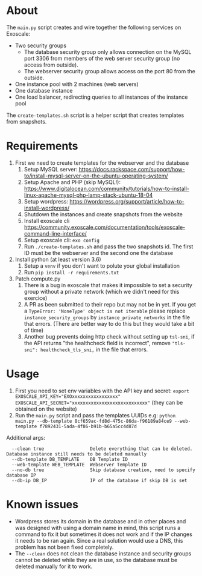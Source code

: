 # About

The `main.py` script creates and wire together the following services on Exoscale:

- Two security groups
  - The database security group only allows connection on the MySQL port 3306 from members of the web server security group (no access from outside).
  - The webserver security group allows access on the port 80 from the outside.
- One instance pool with 2 machines (web servers)
- One database instance
- One load balancer, redirecting queries to all instances of the instance pool

The `create-templates.sh` script is a helper script that creates templates from snapshots.

# Requirements

1. First we need to create templates for the webserver and the database
    1. Setup MySQL server: https://docs.rackspace.com/support/how-to/install-mysql-server-on-the-ubuntu-operating-system/
    2. Setup Apache and PHP (skip MySQL!): https://www.digitalocean.com/community/tutorials/how-to-install-linux-apache-mysql-php-lamp-stack-ubuntu-18-04
    3. Setup wordpress: https://wordpress.org/support/article/how-to-install-wordpress/
    4. Shutdown the instances and create snapshots from the website
    5. Install exoscale cli https://community.exoscale.com/documentation/tools/exoscale-command-line-interface/ 
    6. Setup exoscale cli: `exo config`
    7. Run `./create-templates.sh` and pass the two snapshots id. The first ID must be the webserver and the second one the database
2. Install python (at least version 3.6)
   1. Setup a `venv` if you don't want to polute your global installation
   2. Run `pip install -r requirements.txt`
3. Patch compute.py
   1. There is a bug in exoscale that makes it impossible to set a security group without a private network (which we didn't need for this exercice)
   2. A PR as been submitted to their repo but may not be in yet. If you get a `TypeError: 'NoneType' object is not iterable` please replace `instance_security_groups` by `instance_private_networks` in the file that errors.  (There are better way to do this but they would take a bit of time)
   3. Another bug prevents doing http check without setting up `tsl-sni`, if the API returns "the healthcheck field is incorrect", remove `"tls-sni": healthcheck_tls_sni,` in the file that errors.

# Usage

1. First you need to set env variables with the API key and secret: `export EXOSCALE_API_KEY="EXOxxxxxxxxxxxxxxxxx" EXOSCALE_API_SECRET="xxxxxxxxxxxxxxxxxxxxxxxxxxxx"` (they can be obtained on the website)
2. Run the `main.py` script and pass the templates UUIDs e.g: `python main.py --db-template 8cf659ac-fd8d-475c-86da-f96189a84ce9 --web-template f7892431-5ada-4f86-b91b-b65a5cc4d87d`

Additional args:
```
  --clean true                 Delete everything that can be deleted. Database instance still needs to be deleted manually
  --db-template DB_TEMPLATE    DB Template ID
  --web-template WEB_TEMPLATE  Webserver Template ID
  --no-db true                 Skip database creation, need to specify database IP
  --db-ip DB_IP                IP of the database if skip DB is set
```

# Known issues

- Wordpress stores its domain in the database and in other places and was designed with using a domain name in mind, this script runs a command to fix it but sometimes it does not work and if the IP changes it needs to be ran again. Since a real solution would use a DNS, this problem has not been fixed completely.
- The `--clean` does not clean the database instance and security groups cannot be deleted while they are in use, so the database must be deleted manually for it to work.